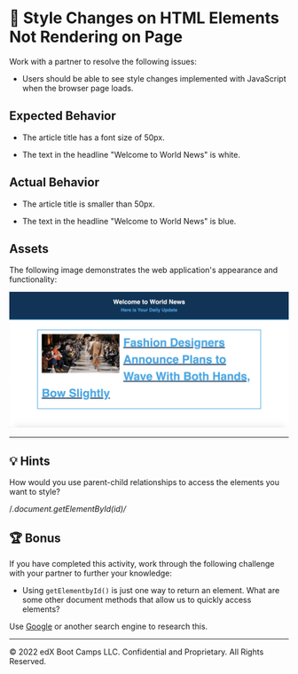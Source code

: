 # 🐛 Style Changes on HTML Elements Not Rendering on Page

Work with a partner to resolve the following issues:

* Users should be able to see style changes implemented with JavaScript when the browser page loads.

## Expected Behavior

* The article title has a font size of 50px.

* The text in the headline "Welcome to World News" is white. 

## Actual Behavior

* The article title is smaller than 50px.

* The text in the headline "Welcome to World News" is blue. 

## Assets 

The following image demonstrates the web application's appearance and functionality:

![On the World News webpage, "Welcome to World News" appears in white text, and the article title is larger than the webpage title.](./images/01-screenshot.png)

---

## 💡 Hints

How would you use parent-child relationships to access the elements you want to style? 

/*.document.getElementById(id)/*

## 🏆 Bonus

If you have completed this activity, work through the following challenge with your partner to further your knowledge:

* Using `getElementbyId()` is just one way to return an element. What are some other document methods that allow us to quickly access elements?  

Use [Google](https://www.google.com) or another search engine to research this.

---
© 2022 edX Boot Camps LLC. Confidential and Proprietary. All Rights Reserved.
